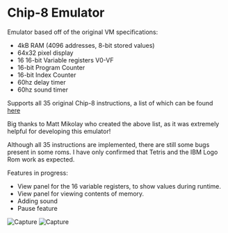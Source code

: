 # Chip-8 Emulator
Emulator based off of the original VM specifications:
  - 4kB RAM (4096 addresses, 8-bit stored values)
  - 64x32 pixel display
  - 16 16-bit Variable registers V0-VF
  - 16-bit Program Counter
  - 16-bit Index Counter
  - 60hz delay timer
  - 60hz sound timer

Supports all 35 original Chip-8 instructions, a list of which can be found [here](https://github.com/mattmikolay/chip-8/wiki/CHIP%E2%80%908-Instruction-Set)

Big thanks to Matt Mikolay who created the above list, as it was extremely helpful for developing this emulator!

Although all 35 instructions are implemented, there are still some bugs present in some roms. I have only confirmed that Tetris and the IBM Logo Rom work as expected.

Features in progress:
  - View panel for the 16 variable registers, to show values during runtime. 
  - View panel for viewing contents of memory.
  - Adding sound
  - Pause feature

![Capture](https://user-images.githubusercontent.com/33639246/116004825-6e1f2600-a5b9-11eb-8876-5bf1c1a4dac5.JPG)
![Capture](https://user-images.githubusercontent.com/33639246/113223386-e6eec480-923d-11eb-8411-ddf3da644aa2.JPG)
